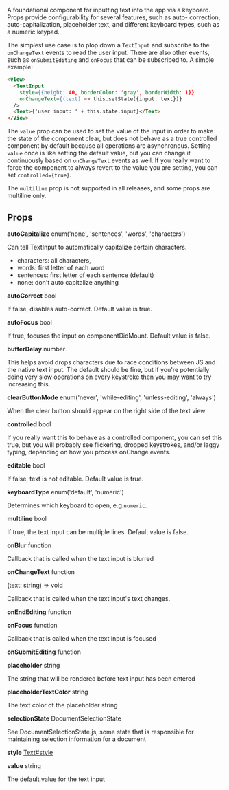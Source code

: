 A foundational component for inputting text into the app via a keyboard. Props provide configurability for several features, such as auto- correction, auto-capitalization, placeholder text, and different keyboard types, such as a numeric keypad.

The simplest use case is to plop down a `TextInput` and subscribe to the `onChangeText` events to read the user input. There are also other events, such as `onSubmitEditing` and `onFocus` that can be subscribed to. A simple example:

```html
<View>
  <TextInput
    style={{height: 40, borderColor: 'gray', borderWidth: 1}}
    onChangeText={(text) => this.setState({input: text})}
  />
  <Text>{'user input: ' + this.state.input}</Text>
</View>
```

The `value` prop can be used to set the value of the input in order to make the state of the component clear, but <TextInput> does not behave as a true controlled component by default because all operations are asynchronous. Setting `value` once is like setting the default value, but you can change it continuously based on `onChangeText` events as well. If you really want to force the component to always revert to the value you are setting, you can set `controlled={true}`.

The `multiline` prop is not supported in all releases, and some props are multiline only.

## Props 

**autoCapitalize** enum('none', 'sentences', 'words', 'characters') 

Can tell TextInput to automatically capitalize certain characters.

* characters: all characters,
* words: first letter of each word
* sentences: first letter of each sentence (default)
* none: don't auto capitalize anything

**autoCorrect** bool 

If false, disables auto-correct. Default value is true.

**autoFocus** bool 

If true, focuses the input on componentDidMount. Default value is false.

**bufferDelay** number 

This helps avoid drops characters due to race conditions between JS and the native text input. The default should be fine, but if you're potentially doing very slow operations on every keystroke then you may want to try increasing this.

**clearButtonMode** enum('never', 'while-editing', 'unless-editing', 'always') 

When the clear button should appear on the right side of the text view

**controlled** bool 

If you really want this to behave as a controlled component, you can set this true, but you will probably see flickering, dropped keystrokes, and/or laggy typing, depending on how you process onChange events.

**editable** bool 

If false, text is not editable. Default value is true.

**keyboardType** enum('default', 'numeric') 

Determines which keyboard to open, e.g.`numeric`.

**multiline** bool 

If true, the text input can be multiple lines. Default value is false.

**onBlur** function 

Callback that is called when the text input is blurred

**onChangeText** function 

(text: string) => void

Callback that is called when the text input's text changes.

**onEndEditing** function 

**onFocus** function 

Callback that is called when the text input is focused

**onSubmitEditing** function 

**placeholder** string 

The string that will be rendered before text input has been entered

**placeholderTextColor** string 

The text color of the placeholder string

**selectionState** DocumentSelectionState 

See DocumentSelectionState.js, some state that is responsible for maintaining selection information for a document

**style** [Text#style](http://facebook.github.io/react-native/docs/text.html#style)

**value** string 

The default value for the text input